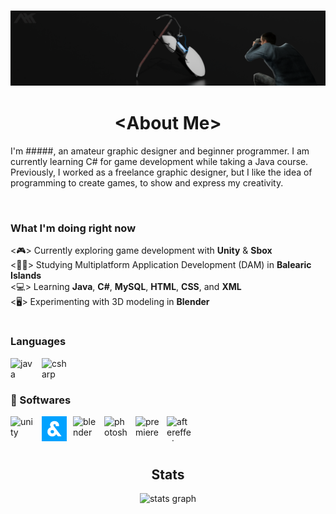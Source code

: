 <h3 align="center"><img src="github_banner.png" alt="<About Me>"/></h3>

<h1 align="center"> &lt;About Me&gt; </h1>

<p> I'm #####, an amateur graphic designer and beginner programmer. I am currently learning C# for game development while taking a Java course. Previously, I worked as a freelance graphic designer, but I like the idea of programming to create games, to show and express my creativity.<br/>
</p>

<br/>

### What I'm doing right now

<p>&lt;🎮&gt; Currently exploring game development with <b>Unity</b> & <b>Sbox</b><br>
&lt;👨‍🎓&gt; Studying Multiplatform Application Development (DAM) in <b>Balearic Islands</b><br>
&lt;💻&gt; Learning <b>Java</b>, <b>C#</b>, <b>MySQL</b>, <b>HTML</b>, <b>CSS</b>, and <b>XML</b><br>
&lt;🖥️&gt; Experimenting with 3D modeling in <b>Blender</b></p>

#

<h3 align="left">Languages</h1>
<img align="left" alt="java" width="40" height="40" style="padding-right:10px;" src="https://cdn.jsdelivr.net/gh/devicons/devicon@latest/icons/java/java-original.svg"/>
<img align="left" alt="csharp" width="40" height="40" style="padding-right:10px;" src="https://cdn.jsdelivr.net/gh/devicons/devicon@latest/icons/csharp/csharp-original.svg" />

<br/><br/>

<h3 align="left">🧰 Softwares</h1>
<img align="left" alt="unity" width="40"  height="40" style="padding-right:10px;" src="https://cdn.jsdelivr.net/gh/devicons/devicon@latest/icons/unity/unity-original.svg"/>
<img align="left" alt="sbox" width="40"  height="40" style="padding-right:10px;" src="icons/sbox.png"/>
<img align="left" alt="blender" width="40" height="40" style="padding-right:10px;" src="https://cdn.jsdelivr.net/gh/devicons/devicon@latest/icons/blender/blender-original.svg"/>
<img align="left" alt="photoshop" width="40" height="40" style="padding-right:10px;" src="https://cdn.jsdelivr.net/gh/devicons/devicon@latest/icons/photoshop/photoshop-original.svg"/>
<img align="left" alt="premierepro" width="40" height="40" style="padding-right:10px;" src="https://upload.wikimedia.org/wikipedia/commons/4/40/Adobe_Premiere_Pro_CC_icon.svg"/>
<img align="left" alt="aftereffects" width="40" height="40" style="padding-right:10px;" src="https://upload.wikimedia.org/wikipedia/commons/c/cb/Adobe_After_Effects_CC_icon.svg"/>

<br /><br /><br />

<h2 align="center">Stats</h2>

<div align="center">
  <img src="https://github-readme-stats.vercel.app/api?username=ahkagez&hide_title=false&hide_rank=false&show_icons=true&include_all_commits=true&count_private=true&disable_animations=false&theme=dark&locale=en&hide_border=false" height="150" alt="stats graph"  />
  <!-- <img src="https://github-readme-stats.vercel.app/api/top-langs?username=ahkagez&locale=en&hide_title=false&layout=compact&card_width=320&langs_count=5&theme=dark&hide_border=false" height="150" alt="languages graph"  /> -->
</div>
